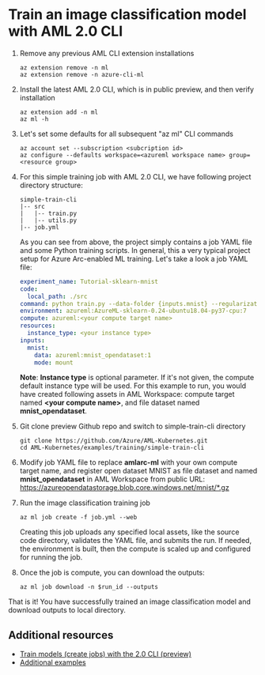 
# Train an image classification model with AML 2.0 CLI

1. Remove any previous AML CLI extension installations

   ```azurecli
   az extension remove -n ml
   az extension remove -n azure-cli-ml
   ```

1. Install the latest AML 2.0 CLI, which is in public preview, and then verify installation

   ```azurecli
   az extension add -n ml
   az ml -h
   ```

1. Let's set some defaults for all subsequent "az ml" CLI commands

   ```azurecli
   az account set --subscription <subcription id>
   az configure --defaults workspace=<azureml workspace name> group=<resource group>
   ```

1. For this simple training job with AML 2.0 CLI, we have following project directory structure:

   ``` code
   simple-train-cli
   |-- src
   |   |-- train.py
   |   |-- utils.py
   |-- job.yml
   ```

   As you can see from above, the project simply contains a job YAML file and some Python training scripts. In general, this a very typical project setup for Azure Arc-enabled ML training. Let's take a look a job YAML file: 

   ```yaml
   experiment_name: Tutorial-sklearn-mnist
   code:
     local_path: ./src
   command: python train.py --data-folder {inputs.mnist} --regularization 0.5
   environment: azureml:AzureML-sklearn-0.24-ubuntu18.04-py37-cpu:7
   compute: azureml:<your compute target name>
   resources:
     instance_type: <your instance type>
   inputs:
     mnist:
       data: azureml:mnist_opendataset:1
       mode: mount
   ```
   
   **Note**: **Instance type** is optional parameter. If it's not given, the compute default instance type will be used. For this example to run, you would have created following assets in AML Workspace: compute target named **\<your compute name>**, and file dataset named **mnist_opendataset**. 

1. Git clone preview Github repo and switch to simple-train-cli directory

   ```console
   git clone https://github.com/Azure/AML-Kubernetes.git
   cd AML-Kubernetes/examples/training/simple-train-cli
   ```

1. Modify job YAML file to replace **amlarc-ml** with your own compute target name, and register open dataset MNIST as file dataset and named **mnist_opendataset** in AML Workspace from public URL: https://azureopendatastorage.blob.core.windows.net/mnist/*.gz

1. Run the image classification training job

   ```azurecli
   az ml job create -f job.yml --web
   ```

   Creating this job uploads any specified local assets, like the source code directory, validates the YAML file, and submits the run. If needed, the environment is built, then the compute is scaled up and configured for running the job.

1. Once the job is compute, you can download the outputs:

   ```azurecli
   az ml job download -n $run_id --outputs
   ```

That is it! You have successfully trained an image classification model and download outputs to local directory.

## Additional resources

* [Train models (create jobs) with the 2.0 CLI (preview)](https://docs.microsoft.com/en-us/azure/machine-learning/how-to-train-cli)
* [Additional examples](https://github.com/Azure/azureml-examples/tree/main/cli/jobs)
